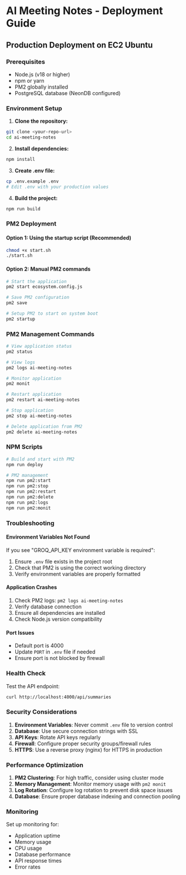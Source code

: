 # AI Meeting Notes - Deployment Guide

## Production Deployment on EC2 Ubuntu

### Prerequisites
- Node.js (v18 or higher)
- npm or yarn
- PM2 globally installed
- PostgreSQL database (NeonDB configured)

### Environment Setup

1. **Clone the repository:**
```bash
git clone <your-repo-url>
cd ai-meeting-notes
```

2. **Install dependencies:**
```bash
npm install
```

3. **Create .env file:**
```bash
cp .env.example .env
# Edit .env with your production values
```

4. **Build the project:**
```bash
npm run build
```

### PM2 Deployment

#### Option 1: Using the startup script (Recommended)
```bash
chmod +x start.sh
./start.sh
```

#### Option 2: Manual PM2 commands
```bash
# Start the application
pm2 start ecosystem.config.js

# Save PM2 configuration
pm2 save

# Setup PM2 to start on system boot
pm2 startup
```

### PM2 Management Commands

```bash
# View application status
pm2 status

# View logs
pm2 logs ai-meeting-notes

# Monitor application
pm2 monit

# Restart application
pm2 restart ai-meeting-notes

# Stop application
pm2 stop ai-meeting-notes

# Delete application from PM2
pm2 delete ai-meeting-notes
```

### NPM Scripts

```bash
# Build and start with PM2
npm run deploy

# PM2 management
npm run pm2:start
npm run pm2:stop
npm run pm2:restart
npm run pm2:delete
npm run pm2:logs
npm run pm2:monit
```

### Troubleshooting

#### Environment Variables Not Found
If you see "GROQ_API_KEY environment variable is required":
1. Ensure `.env` file exists in the project root
2. Check that PM2 is using the correct working directory
3. Verify environment variables are properly formatted

#### Application Crashes
1. Check PM2 logs: `pm2 logs ai-meeting-notes`
2. Verify database connection
3. Ensure all dependencies are installed
4. Check Node.js version compatibility

#### Port Issues
- Default port is 4000
- Update `PORT` in `.env` file if needed
- Ensure port is not blocked by firewall

### Health Check

Test the API endpoint:
```bash
curl http://localhost:4000/api/summaries
```

### Security Considerations

1. **Environment Variables**: Never commit `.env` file to version control
2. **Database**: Use secure connection strings with SSL
3. **API Keys**: Rotate API keys regularly
4. **Firewall**: Configure proper security groups/firewall rules
5. **HTTPS**: Use a reverse proxy (nginx) for HTTPS in production

### Performance Optimization

1. **PM2 Clustering**: For high traffic, consider using cluster mode
2. **Memory Management**: Monitor memory usage with `pm2 monit`
3. **Log Rotation**: Configure log rotation to prevent disk space issues
4. **Database**: Ensure proper database indexing and connection pooling

### Monitoring

Set up monitoring for:
- Application uptime
- Memory usage
- CPU usage
- Database performance
- API response times
- Error rates
